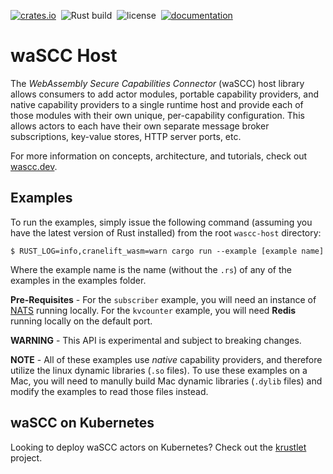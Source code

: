 [![crates.io](https://img.shields.io/crates/v/wascc-host.svg)](https://crates.io/crates/wascc-host)&nbsp;
![Rust build](https://github.com/wascc/wascc-host/workflows/Rust/badge.svg)&nbsp;
![license](https://img.shields.io/crates/l/wascc-host.svg)&nbsp;
[![documentation](https://docs.rs/wascc-host/badge.svg)](https://docs.rs/wascc-host)

# waSCC Host

The _WebAssembly Secure Capabilities Connector_ (waSCC) host library allows consumers to add actor modules, portable capability providers, and native capability providers to a single runtime host and provide each of those modules with their own unique, per-capability configuration. This allows actors to each have their own separate message broker subscriptions, key-value stores, HTTP server ports, etc.

For more information on concepts, architecture, and tutorials, check out [wascc.dev](https://wascc.dev).

## Examples

To run the examples, simply issue the following command (assuming you have the latest version of Rust installed) from the root `wascc-host` directory:

```
$ RUST_LOG=info,cranelift_wasm=warn cargo run --example [example name]
```

Where the example name is the name (without the `.rs`) of any of the examples in the examples folder.

**Pre-Requisites** - For the `subscriber` example, you will need an instance of [NATS](https://nats.io) running locally. For the `kvcounter` example, you will need **Redis** running locally on the default port.

**WARNING** - This API is experimental and subject to breaking changes.

**NOTE** - All of these examples use _native_ capability providers, and therefore utilize the linux dynamic libraries (`.so` files). To use these examples on a Mac, you will need to manully build Mac dynamic libraries (`.dylib` files) and modify the examples to read those files instead.

## waSCC on Kubernetes

Looking to deploy waSCC actors on Kubernetes? Check out the [krustlet](https://github.com/deislabs/krustlet) project.
